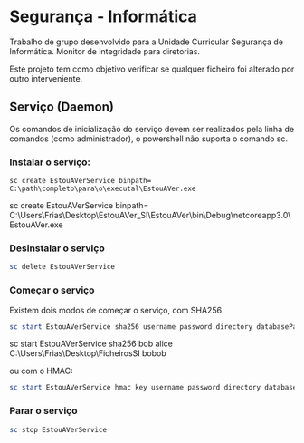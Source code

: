 # Segurança - Informática
Trabalho de grupo desenvolvido para a Unidade Curricular Segurança de Informática.
Monitor de integridade para diretorias.

Este projeto tem como objetivo verificar se qualquer ficheiro foi alterado por outro interveniente.





## Serviço (Daemon)

Os comandos de inicialização do serviço devem ser realizados pela linha de comandos (como administrador), o powershell não suporta o comando sc. 

### Instalar o serviço:
```
sc create EstouAVerService binpath= C:\path\completo\para\o\executal\EstouAVer.exe 
```

sc create EstouAVerService binpath= C:\Users\Frias\Desktop\EstouAVer_SI\EstouAVer\bin\Debug\netcoreapp3.0\EstouAVer.exe 

### Desinstalar o serviço

```Powershell
sc delete EstouAVerService 
```

### Começar o serviço
Existem dois modos de começar o serviço, com SHA256

```Powershell
sc start EstouAVerService sha256 username password directory databasePassword
```
sc start EstouAVerService sha256 bob alice C:\Users\Frias\Desktop\FicheirosSI bobob


ou com o HMAC:

```Powershell
sc start EstouAVerService hmac key username password directory databasePassword
```

### Parar o serviço

```Powershell
sc stop EstouAVerService
```

